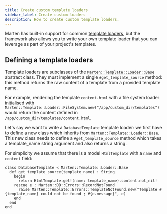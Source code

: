 ```yaml
---
title: Create custom template loaders
sidebar_label: Create custom loaders
description: How to create custom template loaders.
---
```


Marten has built-in support for common [template loaders](../reference/loaders.md), but the framework also allows you to write your own template loader that you can leverage as part of your project's templates.

## Defining a template loaders

Template loaders are subclasses of the [`Marten::Template::Loader::Base`](pathname:///api/dev/Marten/Template/Loader/Base.html) abstract class. They must implement a single `#get_template_source` method: this method returns the raw content of a template from a provided template name.

For example, rendering the template `content.html` with a file system loader initialised with `Marten::Template::Loader::FileSystem.new("/app/custom_dir/templates")` would return the content defined in `/app/custom_dir/templates/content.html`.

Let's say we want to write a `DatabaseTemplate` template loader: we first have to define a new class which inherits from `Marten::Template::Loader::Base`. This new class needs to define a `#get_template_source` method which takes a template_name string argument and also returns a string.

For simplicity we assume that there is a model `HtmlTemplate` with a `name` and `content` field:

```crystal
class DatabaseTemplate < Marten::Template::Loader::Base
  def get_template_source(template_name) : String
    begin
      return HtmlTemplate.get!(name: template_name).content.not_nil!
    rescue e : Marten::DB::Errors::RecordNotFound
      raise Marten::Template::Errors::TemplateNotFound.new("Template #{template_name} could not be found ; #{e.message}", e)
    end
  end
end
```
